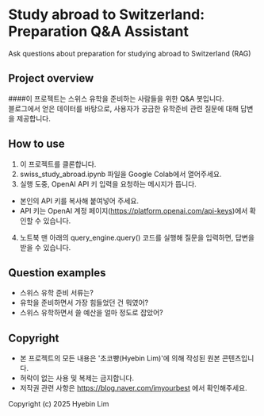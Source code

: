 # Study abroad to Switzerland: Preparation Q&A Assistant
Ask questions about preparation for studying abroad to Switzerland (RAG)

## Project overview
####이 프로젝트는 스위스 유학을 준비하는 사람들을 위한 Q&A 봇입니다.  
블로그에서 얻은 데이터를 바탕으로, 사용자가 궁금한 유학준비 관련 질문에 대해 답변을 제공합니다.  

## How to use
1. 이 프로젝트를 클론합니다.
2. swiss_study_abroad.ipynb 파일을 Google Colab에서 열어주세요.
3. 실행 도중, OpenAI API 키 입력을 요청하는 메시지가 뜹니다.
  - 본인의 API 키를 복사해 붙여넣어 주세요.
  - API 키는 OpenAI 계정 페이지(https://platform.openai.com/api-keys)에서 확인할 수 있습니다.
4. 노트북 맨 아래의 query_engine.query() 코드를 실행해 질문을 입력하면, 답변을 받을 수 있습니다.

## Question examples
- 스위스 유학 준비 서류는?
- 유학을 준비하면서 가장 힘들었던 건 뭐였어?
- 스위스 유학하면서 쓸 예산을 얼마 정도로 잡았어?

## Copyright
- 본 프로젝트의 모든 내용은 '초코빵(Hyebin Lim)'에 의해 작성된 원본 콘텐츠입니다.
- 허락이 없는 사용 및 복제는 금지합니다.
- 저작권 관련 사항은 https://blog.naver.com/imyourbest 에서 확인해주세요.

Copyright (c) 2025 Hyebin Lim
